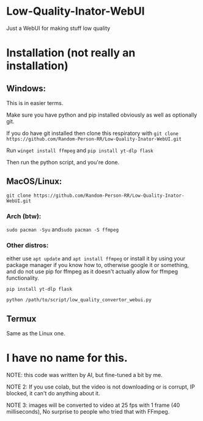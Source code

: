 # Low-Quality-Inator-WebUI
Just a WebUI for making stuff low quality

# Installation (not really an installation)

## Windows:

This is in easier terms.

Make sure you have python and pip installed obviously as well as optionally git.

If you do have git installed then clone this respiratory with `git clone https://github.com/Random-Person-RR/Low-Quality-Inator-WebUI.git`

Run `winget install ffmpeg` and `pip install yt-dlp flask`

Then run the python script, and you're done.

## MacOS/Linux:

`git clone https://github.com/Random-Person-RR/Low-Quality-Inator-WebUI.git`

### Arch (btw):
`sudo pacman -Syu` and`sudo pacman -S ffmpeg`

### Other distros:
either use `apt update` and `apt install ffmpeg` or install it by using your package manager if you know how to, otherwise google it or something, and do not use pip for ffmpeg as it doesn't actually allow for ffmpeg functionality.

`pip install yt-dlp flask`

`python /path/to/script/low_quality_convertor_webui.py`

## Termux

Same as the Linux one.

# I have no name for this.
NOTE: this code was written by AI, but fine-tuned a bit by me.

NOTE 2: If you use colab, but the video is not downloading or is corrupt, IP blocked, it can't do anything about it.

NOTE 3: images will be converted to video at 25 fps with 1 frame (40 milliseconds), No surprise to people who tried that with FFmpeg.
